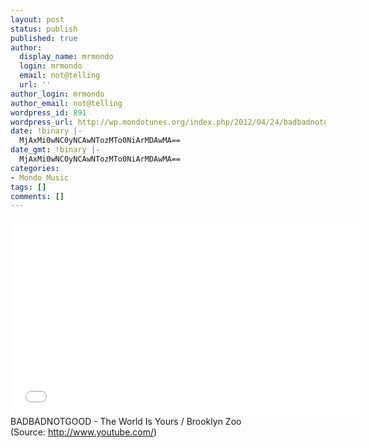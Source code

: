```yaml
---
layout: post
status: publish
published: true
author:
  display_name: mrmondo
  login: mrmondo
  email: not@telling
  url: ''
author_login: mrmondo
author_email: not@telling
wordpress_id: 891
wordpress_url: http://wp.mondotunes.org/index.php/2012/04/24/badbadnotgood-the-world-is-yours-brooklyn-zoo/
date: !binary |-
  MjAxMi0wNC0yNCAwNTozMTo0NiArMDAwMA==
date_gmt: !binary |-
  MjAxMi0wNC0yNCAwNTozMTo0NiArMDAwMA==
categories:
- Mondo Music
tags: []
comments: []
---
```

<iframe width="560" height="315" src="//www.youtube.com/embed/XIvmwIyynbo" frameborder="0"> </iframe>
BADBADNOTGOOD - The World Is Yours / Brooklyn Zoo 
<div class="attribution">(<span>Source:</span> <a href="http://www.youtube.com/">http://www.youtube.com/</a>)</div>
